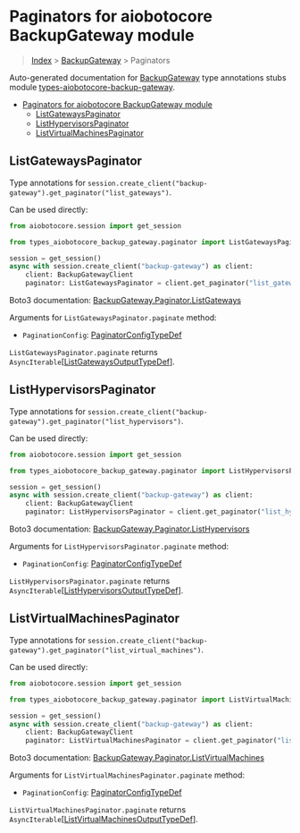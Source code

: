 <a id="paginators-for-aiobotocore-backupgateway-module"></a>

# Paginators for aiobotocore BackupGateway module

> [Index](..) > [BackupGateway](.) > Paginators

Auto-generated documentation for
[BackupGateway](https://boto3.amazonaws.com/v1/documentation/api/latest/reference/services/backup-gateway.html#BackupGateway)
type annotations stubs module
[types-aiobotocore-backup-gateway](https://pypi.org/project/types-aiobotocore-backup-gateway/).

- [Paginators for aiobotocore BackupGateway module](#paginators-for-aiobotocore-backupgateway-module)
  - [ListGatewaysPaginator](#listgatewayspaginator)
  - [ListHypervisorsPaginator](#listhypervisorspaginator)
  - [ListVirtualMachinesPaginator](#listvirtualmachinespaginator)

<a id="listgatewayspaginator"></a>

## ListGatewaysPaginator

Type annotations for
`session.create_client("backup-gateway").get_paginator("list_gateways")`.

Can be used directly:

```python
from aiobotocore.session import get_session

from types_aiobotocore_backup_gateway.paginator import ListGatewaysPaginator

session = get_session()
async with session.create_client("backup-gateway") as client:
    client: BackupGatewayClient
    paginator: ListGatewaysPaginator = client.get_paginator("list_gateways")
```

Boto3 documentation:
[BackupGateway.Paginator.ListGateways](https://boto3.amazonaws.com/v1/documentation/api/latest/reference/services/backup-gateway.html#BackupGateway.Paginator.ListGateways)

Arguments for `ListGatewaysPaginator.paginate` method:

- `PaginationConfig`:
  [PaginatorConfigTypeDef](./type_defs.md#paginatorconfigtypedef)

`ListGatewaysPaginator.paginate` returns
`AsyncIterable`\[[ListGatewaysOutputTypeDef](./type_defs.md#listgatewaysoutputtypedef)\].

<a id="listhypervisorspaginator"></a>

## ListHypervisorsPaginator

Type annotations for
`session.create_client("backup-gateway").get_paginator("list_hypervisors")`.

Can be used directly:

```python
from aiobotocore.session import get_session

from types_aiobotocore_backup_gateway.paginator import ListHypervisorsPaginator

session = get_session()
async with session.create_client("backup-gateway") as client:
    client: BackupGatewayClient
    paginator: ListHypervisorsPaginator = client.get_paginator("list_hypervisors")
```

Boto3 documentation:
[BackupGateway.Paginator.ListHypervisors](https://boto3.amazonaws.com/v1/documentation/api/latest/reference/services/backup-gateway.html#BackupGateway.Paginator.ListHypervisors)

Arguments for `ListHypervisorsPaginator.paginate` method:

- `PaginationConfig`:
  [PaginatorConfigTypeDef](./type_defs.md#paginatorconfigtypedef)

`ListHypervisorsPaginator.paginate` returns
`AsyncIterable`\[[ListHypervisorsOutputTypeDef](./type_defs.md#listhypervisorsoutputtypedef)\].

<a id="listvirtualmachinespaginator"></a>

## ListVirtualMachinesPaginator

Type annotations for
`session.create_client("backup-gateway").get_paginator("list_virtual_machines")`.

Can be used directly:

```python
from aiobotocore.session import get_session

from types_aiobotocore_backup_gateway.paginator import ListVirtualMachinesPaginator

session = get_session()
async with session.create_client("backup-gateway") as client:
    client: BackupGatewayClient
    paginator: ListVirtualMachinesPaginator = client.get_paginator("list_virtual_machines")
```

Boto3 documentation:
[BackupGateway.Paginator.ListVirtualMachines](https://boto3.amazonaws.com/v1/documentation/api/latest/reference/services/backup-gateway.html#BackupGateway.Paginator.ListVirtualMachines)

Arguments for `ListVirtualMachinesPaginator.paginate` method:

- `PaginationConfig`:
  [PaginatorConfigTypeDef](./type_defs.md#paginatorconfigtypedef)

`ListVirtualMachinesPaginator.paginate` returns
`AsyncIterable`\[[ListVirtualMachinesOutputTypeDef](./type_defs.md#listvirtualmachinesoutputtypedef)\].
